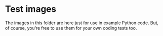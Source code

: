 # Test images

The images in this folder are here just for use in example Python code. But, of course, you're free to use them for your own coding tests too.

